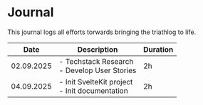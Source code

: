 # Journal
This journal logs all efforts torwards bringing the triathlog to life.

| Date|Description|Duration|
|-----|-----------|----------|
|02.09.2025| - Techstack Research <br /> - Develop User Stories | 2h
|04.09.2025| - Init SvelteKit project <br /> - Init documentation | 2h